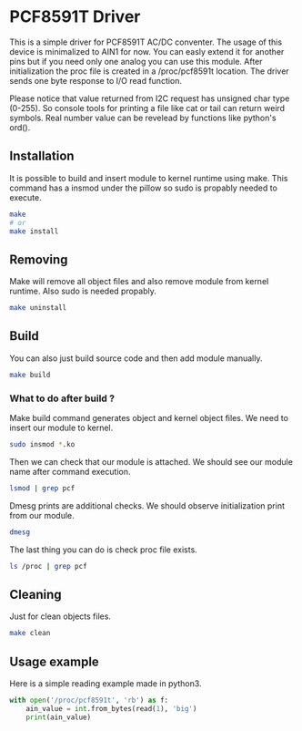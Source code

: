 # PCF8591T Driver
This is a simple driver for PCF8591T AC/DC conventer. The usage of this device is minimalized to AIN1 for now. You can easly extend it for another pins but if you need only one analog you can use this module. After initialization the proc file is created in a /proc/pcf8591t location. The driver sends one byte response to I/O read function.

Please notice that value returned from I2C request has unsigned char type (0-255). So console tools for printing a file like cat or tail can return weird symbols. Real number value can be revelead by functions like python's ord().

## Installation
It is possible to build and insert module to kernel runtime using make. This command has a insmod under the pillow so sudo is propably needed to execute.
``` bash
make
# or
make install
```

## Removing
Make will remove all object files and also remove module from kernel runtime. Also sudo is needed propably.
``` bash
make uninstall
```

## Build
You can also just build source code and then add module manually.
``` bash
make build
```
### What to do after build ?
Make build command generates object and kernel object files. We need to insert our module to kernel.
``` bash
sudo insmod *.ko
```
Then we can check that our module is attached. We should see our module name after command execution.
``` bash
lsmod | grep pcf
```
Dmesg prints are additional checks. We should observe initialization print from our module.
``` bash
dmesg
```
The last thing you can do is check proc file exists.
``` bash
ls /proc | grep pcf
```

## Cleaning
Just for clean objects files.
``` bash
make clean
```

## Usage example
Here is a simple reading example made in python3.
``` python
with open('/proc/pcf8591t', 'rb') as f:
    ain_value = int.from_bytes(read(1), 'big')
    print(ain_value)
```
